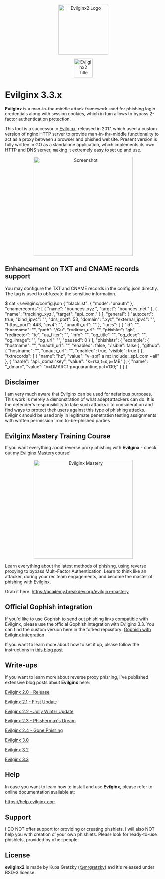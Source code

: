 <p align="center">
  <img alt="Evilginx2 Logo" src="https://raw.githubusercontent.com/kgretzky/evilginx2/master/media/img/evilginx2-logo-512.png" height="160" />
  <p align="center">
    <img alt="Evilginx2 Title" src="https://raw.githubusercontent.com/kgretzky/evilginx2/master/media/img/evilginx2-title-black-512.png" height="60" />
  </p>
</p>

# Evilginx 3.3.x

**Evilginx** is a man-in-the-middle attack framework used for phishing login credentials along with session cookies, which in turn allows to bypass 2-factor authentication protection.

This tool is a successor to [Evilginx](https://github.com/kgretzky/evilginx), released in 2017, which used a custom version of nginx HTTP server to provide man-in-the-middle functionality to act as a proxy between a browser and phished website.
Present version is fully written in GO as a standalone application, which implements its own HTTP and DNS server, making it extremely easy to set up and use.

<p align="center">
  <img alt="Screenshot" src="https://raw.githubusercontent.com/kgretzky/evilginx2/master/media/img/screen.png" height="320" />
</p>

## Enhancement on TXT and CNAME records support

You may configure the TXT and CNAME records in the config.json directly. The <REDACTED> tag is used to obfuscate the sensitive information.

$ cat ~/.evilginx/config.json
{
  "blacklist": {
    "mode": "unauth"
  },
  "cnamerecords": [
    {
      "name": "bounces.<REDACTED>.xyz.",
      "target": "bounces.<REDACTED>.net."
    },
    {
      "name": "tracking.<REDACTED>.xyz.",
      "target": "api.<REDACTED>.com."
    }
  ],
  "general": {
    "autocert": true,
    "bind_ipv4": "",
    "dns_port": 53,
    "domain": "<REDACTED>.xyz",
    "external_ipv4": "<REDACTED>",
    "https_port": 443,
    "ipv4": "",
    "unauth_url": "<REDACTED>"
  },
  "lures": [
    {
      "id": "",
      "hostname": "",
      "path": "/G<REDACTED>u",
      "redirect_url": "",
      "phishlet": "g<REDACTED>b",
      "redirector": "t<REDACTED>e",
      "ua_filter": "",
      "info": "",
      "og_title": "",
      "og_desc": "",
      "og_image": "",
      "og_url": "",
      "paused": 0
    }
  ],
  "phishlets": {
    "example": {
      "hostname": "",
      "unauth_url": "",
      "enabled": false,
      "visible": false
    },
    "github": {
      "hostname": "<REDACTED>",
      "unauth_url": "",
      "enabled": true,
      "visible": true
    }
  },
  "txtrecords": [
    {
      "name": "h<REDACTED>z",
      "value": "v=spf1 a mx include:_spf.<REDACTED>.com ~all"
    },
    {
      "name": "api._domainkey",
      "value": "k=rsa;t=s;p=M<REDACTED>B"
    },
    {
      "name": "_dmarc",
      "value": "v=DMARC1;p=quarantine;pct=100;"
    }
  ]
}

## Disclaimer

I am very much aware that Evilginx can be used for nefarious purposes. This work is merely a demonstration of what adept attackers can do. It is the defender's responsibility to take such attacks into consideration and find ways to protect their users against this type of phishing attacks. Evilginx should be used only in legitimate penetration testing assignments with written permission from to-be-phished parties.

## Evilginx Mastery Training Course

If you want everything about reverse proxy phishing with **Evilginx** - check out my [Evilginx Mastery](https://academy.breakdev.org/evilginx-mastery) course!

<p align="center">
  <a href="https://academy.breakdev.org/evilginx-mastery"><img alt="Evilginx Mastery" src="https://raw.githubusercontent.com/kgretzky/evilginx2/master/media/img/evilginx_mastery.jpg" height="320" /></a>
</p>

Learn everything about the latest methods of phishing, using reverse proxying to bypass Multi-Factor Authentication. Learn to think like an attacker, during your red team engagements, and become the master of phishing with Evilginx.

Grab it here:
https://academy.breakdev.org/evilginx-mastery

## Official Gophish integration

If you'd like to use Gophish to send out phishing links compatible with Evilginx, please use the official Gophish integration with Evilginx 3.3.
You can find the custom version here in the forked repository: [Gophish with Evilginx integration](https://github.com/kgretzky/gophish/)

If you want to learn more about how to set it up, please follow the instructions in [this blog post](https://breakdev.org/evilginx-3-3-go-phish/)

## Write-ups

If you want to learn more about reverse proxy phishing, I've published extensive blog posts about **Evilginx** here:

[Evilginx 2.0 - Release](https://breakdev.org/evilginx-2-next-generation-of-phishing-2fa-tokens)

[Evilginx 2.1 - First Update](https://breakdev.org/evilginx-2-1-the-first-post-release-update/)

[Evilginx 2.2 - Jolly Winter Update](https://breakdev.org/evilginx-2-2-jolly-winter-update/)

[Evilginx 2.3 - Phisherman's Dream](https://breakdev.org/evilginx-2-3-phishermans-dream/)

[Evilginx 2.4 - Gone Phishing](https://breakdev.org/evilginx-2-4-gone-phishing/)

[Evilginx 3.0](https://breakdev.org/evilginx-3-0-evilginx-mastery/)

[Evilginx 3.2](https://breakdev.org/evilginx-3-2/)

[Evilginx 3.3](https://breakdev.org/evilginx-3-3-go-phish/)

## Help

In case you want to learn how to install and use **Evilginx**, please refer to online documentation available at:

https://help.evilginx.com

## Support

I DO NOT offer support for providing or creating phishlets. I will also NOT help you with creation of your own phishlets. Please look for ready-to-use phishlets, provided by other people.

## License

**evilginx2** is made by Kuba Gretzky ([@mrgretzky](https://twitter.com/mrgretzky)) and it's released under BSD-3 license.

